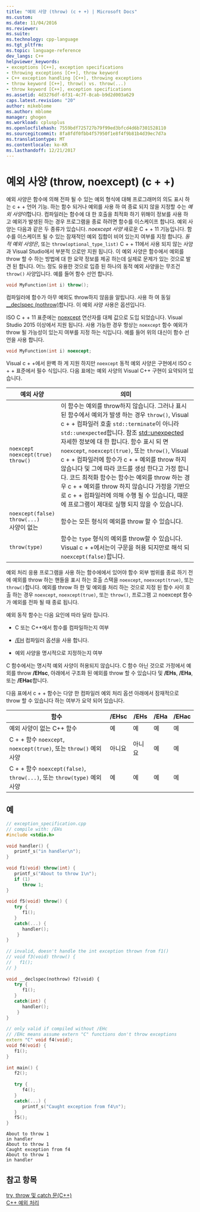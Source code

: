 ```yaml
---
title: "예외 사양 (throw) (c + +) | Microsoft Docs"
ms.custom: 
ms.date: 11/04/2016
ms.reviewer: 
ms.suite: 
ms.technology: cpp-language
ms.tgt_pltfrm: 
ms.topic: language-reference
dev_langs: C++
helpviewer_keywords:
- exceptions [C++], exception specifications
- throwing exceptions [C++], throw keyword
- C++ exception handling [C++], throwing exceptions
- throw keyword [C++], throw() vs. throw(...)
- throw keyword [C++], exception specifications
ms.assetid: 4d3276df-6f31-4c7f-8cab-b9d2d003a629
caps.latest.revision: "20"
author: mikeblome
ms.author: mblome
manager: ghogen
ms.workload: cplusplus
ms.openlocfilehash: 7559bdf725727b79f99ed3bfcd4d6b7301528110
ms.sourcegitcommit: 8fa8fdf0fbb4f57950f1e8f4f9b81b4d39ec7d7a
ms.translationtype: MT
ms.contentlocale: ko-KR
ms.lasthandoff: 12/21/2017
---
```

# <a name="exception-specifications-throw-noexcept-c"></a>예외 사양 (throw, noexcept) (c + +)
예외 사양은 함수에 의해 전파 될 수 있는 예외 형식에 대해 프로그래머의 의도 표시 하는 c + + 언어 기능. 하는 함수 되거나 예외를 사용 하 여 종료 되지 않을 지정할 수는 *예외 사양이*합니다. 컴파일러는 함수에 대 한 호출을 최적화 하기 위해이 정보를 사용 하 고 예외가 발생된 하는 경우 프로그램을 종료 하려면 함수를 이스케이프 합니다. 예외 사양는 다음과 같은 두 종류가 있습니다. *noexcept 사양* 새로운 C + + 11 기능입니다. 함수를 이스케이프 될 수 있는 잠재적인 예외 집합이 비어 있는지 여부를 지정 합니다. *동적 예외 사양은*, 또는 `throw(optional_type_list)` C + + 11에서 사용 되지 않는 사양과 Visual Studio에서 부분적 으로만 지원 됩니다. 이 예외 사양은 함수에서 예외를 throw 할 수 하는 방법에 대 한 요약 정보를 제공 하는데 실제로 문제가 있는 것으로 발견 된 합니다. 어느 정도 유용한 것으로 입증 된 하나의 동적 예외 사양을는 무조건 `throw()` 사양입니다. 예를 들어 함수 선언 합니다.  
  
```cpp  
void MyFunction(int i) throw();  
```  
  
 컴파일러에 함수가 아무 예외도 throw하지 않음을 알립니다. 사용 하 여 동일 [__declspec (nothrow)](../cpp/nothrow-cpp.md)합니다. 이 예외 사양 사용은 옵션입니다.  
  
ISO C + + 11 표준에는 [noexcept](../cpp/noexcept-cpp.md) 연산자를 대체 값으로 도입 되었습니다. Visual Studio 2015 이상에서 지원 됩니다. 사용 가능한 경우 항상는 `noexcept` 함수 예외가 throw 될 가능성이 있는지 여부를 지정 하는 식입니다. 예를 들어 위의 대신이 함수 선언을 사용 합니다.  
  
```cpp  
void MyFunction(int i) noexcept;  
```  
  
Visual c + +에서 완벽 하 게 지원 하지만 `noexcept` 동적 예외 사양은 구현에서 ISO c + + 표준에서 필수 식입니다.  다음 표에는 예외 사양의 Visual C++ 구현이 요약되어 있습니다.  
  
|예외 사양|의미|  
|-----------------------------|-------------|  
|`noexcept`<br/>`noexcept(true)`<br/>`throw()`|이 함수는 예외를 throw하지 않습니다. 그러나 표시 된 함수에서 예외가 발생 하는 경우 `throw()`, Visual c + + 컴파일러 호출 `std::terminate`이 아니라 `std::unexpected`합니다. 참조 [std::unexpected](../c-runtime-library/reference/unexpected-crt.md) 자세한 정보에 대 한 합니다. 함수 표시 되 면 `noexcept`, `noexcept(true)`, 또는 `throw()`, Visual c + + 컴파일러에 함수가 c + + 예외를 throw 하지 않습니다 및 그에 따라 코드를 생성 한다고 가정 합니다. 코드 최적화 함수는 함수는 예외를 throw 하는 경우 c + + 예외를 throw 하지 않습니다 가정을 기반으로 c + + 컴파일러에 의해 수행 될 수 있습니다, 때문에 프로그램이 제대로 실행 되지 않을 수 있습니다.|  
|`noexcept(false)`<br/>`throw(...)`<br/>사양이 없는|함수는 모든 형식의 예외를 throw 할 수 있습니다.|  
|`throw(type)`|함수는 `type` 형식의 예외를 throw할 수 있습니다. Visual c + +에서는이 구문을 허용 되지만로 해석 되 `noexcept(false)`합니다.|  
  
 예외 처리 응용 프로그램을 사용 하는 함수에에서 있어야 함수 외부 범위를 종료 하기 전에 예외를 throw 하는 핸들을 표시 하는 호출 스택을 `noexcept`, `noexcept(true)`, 또는 `throw()`합니다. 예외를 throw 하 한 및 예외를 처리 하는 것으로 지정 된 함수 사이 호출 하는 경우 `noexcept`, `noexcept(true)`, 또는 `throw()`, 프로그램 고 noexcept 함수가 예외를 전파 될 때 종료 됩니다.  
  
 예외 동작 함수는 다음 요인에 따라 달라 집니다.  
  
-   C 또는 C++에서 함수를 컴파일하는지 여부  
  
-   [/EH](../build/reference/eh-exception-handling-model.md) 컴파일러 옵션을 사용 합니다.  
  
-   예외 사양을 명시적으로 지정하는지 여부  
  
 C 함수에서는 명시적 예외 사양이 허용되지 않습니다. C 함수 아닌 것으로 가정에서 예외를 throw **/EHsc**, 아래에서 구조화 된 예외를 throw 할 수 있습니다 및 **/EHs**, **/EHa**, 또는 **/EHac**합니다.  
  
 다음 표에서 c + + 함수는 다양 한 컴파일러 예외 처리 옵션 아래에서 잠재적으로 throw 할 수 있습니다 하는 여부가 요약 되어 있습니다.  
  
|함수|/EHsc|/EHs|/EHa|/EHac|  
|--------------|------------|-----------|-----------|------------|  
|예외 사양이 없는 C++ 함수|예|예|예|예|  
|C + + 함수 `noexcept`, `noexcept(true)`, 또는 `throw()` 예외 사양|아니요|아니요|예|예|  
|C + + 함수 `noexcept(false)`, `throw(...)`, 또는 `throw(type)` 예외 사양|예|예|예|예|  
  
## <a name="example"></a>예  
  
```cpp  
// exception_specification.cpp  
// compile with: /EHs  
#include <stdio.h>  
  
void handler() {  
   printf_s("in handler\n");  
}  
  
void f1(void) throw(int) {  
   printf_s("About to throw 1\n");  
   if (1)  
      throw 1;  
}  
  
void f5(void) throw() {  
   try {  
      f1();  
   }  
   catch(...) {  
      handler();  
    }  
}  
  
// invalid, doesn't handle the int exception thrown from f1()  
// void f3(void) throw() {  
//   f1();  
// }  
  
void __declspec(nothrow) f2(void) {  
   try {  
      f1();  
   }  
   catch(int) {  
      handler();  
    }  
}  
  
// only valid if compiled without /EHc   
// /EHc means assume extern "C" functions don't throw exceptions  
extern "C" void f4(void);  
void f4(void) {  
   f1();  
}  
  
int main() {  
   f2();  
  
   try {  
      f4();  
   }  
   catch(...) {  
      printf_s("Caught exception from f4\n");  
   }  
   f5();  
}  
```  
  
```Output  
About to throw 1  
in handler  
About to throw 1  
Caught exception from f4  
About to throw 1  
in handler  
```  
  
## <a name="see-also"></a>참고 항목  
 [try, throw 및 catch 문(C++)](../cpp/try-throw-and-catch-statements-cpp.md)   
 [C++ 예외 처리](../cpp/cpp-exception-handling.md)